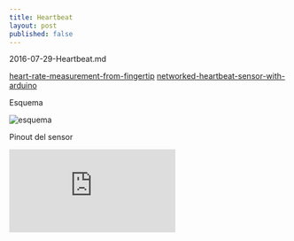 ```yaml
---
title: Heartbeat
layout: post
published: false
---
```

2016-07-29-Heartbeat.md

[heart-rate-measurement-from-fingertip](http://embedded-lab.com/blog/heart-rate-measurement-from-fingertip/)
[networked-heartbeat-sensor-with-arduino](http://charlesmartin.com.au/blog/2013/2/21/networked-heartbeat-sensor-with-arduino)

Esquema

![esquema](http://static1.squarespace.com/static/500baf96c4aa540325612fa5/t/512574e2e4b0d69820155bdf/1361409250989/interaction2+-+ArduinoHeartbeatSensor-Circuit-Diagram1.jpg)

Pinout del sensor

![pinout](https://forum.arduino.cc/index.php?action=dlattach;topic=209140.0;attach=65053)
